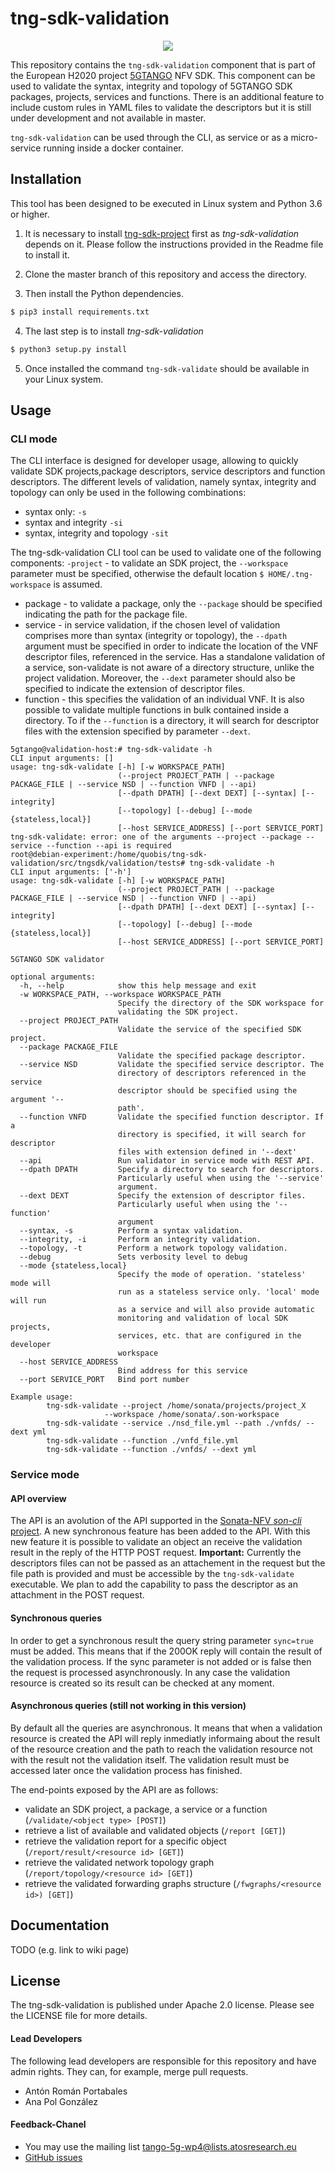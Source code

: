 # tng-sdk-validation

<p align="center"><img src="https://github.com/sonata-nfv/tng-sdk-validation/wiki/images/sonata-5gtango-logo-500px.png" /></p>

This repository contains the `tng-sdk-validation` component that is part of the European H2020 project [5GTANGO](http://www.5gtango.eu) NFV SDK. This component can be used to validate the syntax, integrity and topology of 5GTANGO SDK packages, projects, services and functions. There is an additional feature to include custom rules in YAML files to validate the descriptors but it is still under development and not available in master.

`tng-sdk-validation` can be used through the CLI, as service  or as a micro-service running inside a docker container.

## Installation

This tool has been designed to be executed in Linux system and Python 3.6 or higher.

1. It is necessary to install [tng-sdk-project](https://github.com/sonata-nfv/tng-sdk-project) first as *tng-sdk-validation* depends on it. Please follow the instructions provided in the Readme file to install it.
 
2. Clone the master branch of this repository and access the directory.

3. Then install the Python dependencies.
```bash
$ pip3 install requirements.txt
```
4. The last step is to install *tng-sdk-validation*
```bash
$ python3 setup.py install
```
5. Once installed the command `tng-sdk-validate` should be available in your Linux system.

## Usage

### CLI mode

The CLI interface is designed for developer usage, allowing to quickly validate SDK projects,package descriptors, service descriptors and function descriptors. The different levels of validation, namely syntax, integrity and topology can only be used in the following combinations:

* syntax only: `-s`
* syntax and integrity `-si`
* syntax, integrity and topology `-sit`

The tng-sdk-validation CLI tool can be used to validate one of the following components:
`-project` - to validate an SDK project, the `--workspace` parameter must be specified, otherwise the default location `$ HOME/.tng-workspace` is assumed.

* package - to validate a package, only the `--package` should be specified indicating the path for the package file.
* service - in service validation, if the chosen level of validation comprises more than syntax (integrity or topology), the `--dpath` argument must be specified in order to indicate the location of the VNF descriptor files, referenced in the service. Has a standalone validation of a service, son-validate is not aware of a directory structure, unlike the project validation.
  Moreover, the `--dext` parameter should also be specified to indicate the extension of descriptor files.
* function - this specifies the validation of an individual VNF. It is also possible to validate multiple functions in bulk contained inside a directory. To if the `--function` is a directory, it will search for descriptor files with the extension specified by parameter `--dext`.

```
5gtango@validation-host:# tng-sdk-validate -h 
CLI input arguments: []
usage: tng-sdk-validate [-h] [-w WORKSPACE_PATH]
                        (--project PROJECT_PATH | --package PACKAGE_FILE | --service NSD | --function VNFD | --api)
                        [--dpath DPATH] [--dext DEXT] [--syntax] [--integrity]
                        [--topology] [--debug] [--mode {stateless,local}]
                        [--host SERVICE_ADDRESS] [--port SERVICE_PORT]
tng-sdk-validate: error: one of the arguments --project --package --service --function --api is required
root@debian-experiment:/home/quobis/tng-sdk-validation/src/tngsdk/validation/tests# tng-sdk-validate -h
CLI input arguments: ['-h']
usage: tng-sdk-validate [-h] [-w WORKSPACE_PATH]
                        (--project PROJECT_PATH | --package PACKAGE_FILE | --service NSD | --function VNFD | --api)
                        [--dpath DPATH] [--dext DEXT] [--syntax] [--integrity]
                        [--topology] [--debug] [--mode {stateless,local}]
                        [--host SERVICE_ADDRESS] [--port SERVICE_PORT]

5GTANGO SDK validator

optional arguments:
  -h, --help            show this help message and exit
  -w WORKSPACE_PATH, --workspace WORKSPACE_PATH
                        Specify the directory of the SDK workspace for
                        validating the SDK project.
  --project PROJECT_PATH
                        Validate the service of the specified SDK project.
  --package PACKAGE_FILE
                        Validate the specified package descriptor.
  --service NSD         Validate the specified service descriptor. The
                        directory of descriptors referenced in the service
                        descriptor should be specified using the argument '--
                        path'.
  --function VNFD       Validate the specified function descriptor. If a
                        directory is specified, it will search for descriptor
                        files with extension defined in '--dext'
  --api                 Run validator in service mode with REST API.
  --dpath DPATH         Specify a directory to search for descriptors.
                        Particularly useful when using the '--service'
                        argument.
  --dext DEXT           Specify the extension of descriptor files.
                        Particularly useful when using the '--function'
                        argument
  --syntax, -s          Perform a syntax validation.
  --integrity, -i       Perform an integrity validation.
  --topology, -t        Perform a network topology validation.
  --debug               Sets verbosity level to debug
  --mode {stateless,local}
                        Specify the mode of operation. 'stateless' mode will
                        run as a stateless service only. 'local' mode will run
                        as a service and will also provide automatic
                        monitoring and validation of local SDK projects,
                        services, etc. that are configured in the developer
                        workspace
  --host SERVICE_ADDRESS
                        Bind address for this service
  --port SERVICE_PORT   Bind port number

Example usage:
        tng-sdk-validate --project /home/sonata/projects/project_X
                     --workspace /home/sonata/.son-workspace
        tng-sdk-validate --service ./nsd_file.yml --path ./vnfds/ --dext yml
        tng-sdk-validate --function ./vnfd_file.yml
        tng-sdk-validate --function ./vnfds/ --dext yml
```

### Service mode
#### API overview

The API is an avolution of the API supported in the [Sonata-NFV *son-cli* project](https://github.com/sonata-nfv/son-cli).
A new synchronous feature has been added to the API. With this new feature it is possible to validate an object an receive the validation result in the reply of the HTTP POST request.
**Important:** Currently the descriptors files can not be passed as an attachement in the request but the file path is provided and must be accessible by the `tng-sdk-validate` executable. We plan to add the capability to pass the descriptor as an attachment in the POST request. 

#### Synchronous queries
In order to get a synchronous result the query string parameter `sync=true` must be added. This means that if the 200OK reply will contain the result of the validation process. If the sync parameter is not added or is false then the request is processed asynchronously. In any case the validation resource is created so its result can be checked at any moment.

#### Asynchronous queries (still not working in this version)
By default all the queries are asynchronous. It means that when a validation resource is created the API will reply inmediatly informaing about the result of the resource creation and the path to reach the validation resource not with the result not the validation itself. The validation result must be accessed later once the validation process has finished.

The end-points exposed by the API are as follows:

* validate an SDK project, a package, a service or a function (`/validate/<object type> [POST]`)
* retrieve a list of available and validated objects (`/report [GET]`)
* retrieve the validation report for a specific object (`/report/result/<resource id> [GET]`)
* retrieve the validated network topology graph (`/report/topology/<resource id> [GET]`)
* retrieve the validated forwarding graphs structure (`/fwgraphs/<resource id>) [GET]`)

## Documentation

TODO (e.g. link to wiki page)


## License

The tng-sdk-validation is published under Apache 2.0 license. Please see the LICENSE file for more details.

#### Lead Developers

The following lead developers are responsible for this repository and have admin rights. They can, for example, merge pull requests.

* Antón Román Portabales
* Ana Pol González

#### Feedback-Chanel

* You may use the mailing list [tango-5g-wp4@lists.atosresearch.eu](mailto:tango-5g-wp4@lists.atosresearch.eu)
* [GitHub issues](https://github.com/sonata-nfv/tng-sdk-validation/issues)
